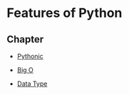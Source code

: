 # Features of Python

## Chapter

- [Pythonic](./pythonic.md)

- [Big O](./big_o_and_data_type.md)

- [Data Type](./data_type.md)